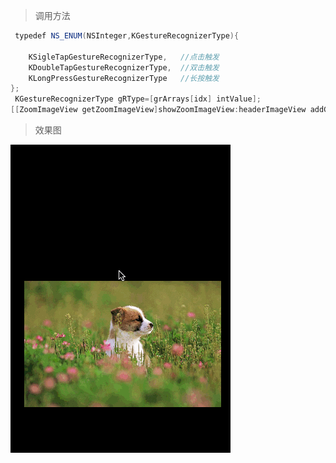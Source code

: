 >调用方法

```Java
 typedef NS_ENUM(NSInteger,KGestureRecognizerType){
    
    KSigleTapGestureRecognizerType,   //点击触发
    KDoubleTapGestureRecognizerType,  //双击触发
    KLongPressGestureRecognizerType   //长按触发
};
 KGestureRecognizerType gRType=[grArrays[idx] intValue];      
[[ZoomImageView getZoomImageView]showZoomImageView:headerImageView addGRType:gRType];//传入的手势
```

>效果图

![image](https://github.com/Kziwws/ZoomImageView/blob/master/ZoomImageView/68e6be8c213b3995d327670906acd94f.gif)
